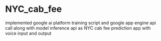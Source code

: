 # NYC_cab_fee
implemented google ai platform training script and google app engine api call along with model inference api as NYC cab fee prediction app with voice input and output